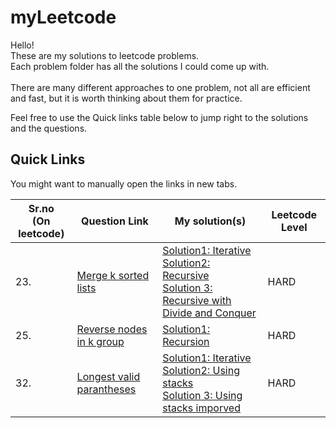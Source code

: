 # myLeetcode

Hello!<br>
These are my solutions to leetcode problems.<br>
Each problem folder has all the solutions I could come up with.<br>
<br>
There are many different approaches to one problem, not all are efficient and fast, but it is worth thinking about them for practice.<br>


Feel free to use the Quick links table below to jump right to the solutions and the questions.


## Quick Links

You might want to manually open the links in new tabs. 

| Sr.no<br>(On leetcode) | Question Link | My solution(s) | Leetcode Level |
| --- | --- | --- | --- |
| 23. | [Merge k sorted lists](https://leetcode.com/problems/merge-k-sorted-lists/) | [Solution1: Iterative](https://github.com/yashkurkure/myLeetcode/blob/main/merge_k_sorted_lists/solution0.java)<br>[Solution2: Recursive](https://github.com/yashkurkure/myLeetcode/blob/main/merge_k_sorted_lists/solution1.java)<br>[Solution 3: Recursive with Divide and Conquer](https://github.com/yashkurkure/myLeetcode/blob/main/merge_k_sorted_lists/solution2.java)| HARD |
| 25. | [Reverse nodes in k group](https://leetcode.com/problems/reverse-nodes-in-k-group/) | [Solution1: Recursion](https://github.com/yashkurkure/myLeetcode/blob/main/reverse_nodes_in_k_group/Solution0.java)| HARD |
| 32. | [Longest valid parantheses](https://leetcode.com/problems/longest-valid-parentheses/) | [Solution1: Iterative](https://github.com/yashkurkure/myLeetcode/blob/main/longest_valid_parantheses/Solution0.java)<br>[Solution2: Using stacks](https://github.com/yashkurkure/myLeetcode/blob/main/longest_valid_parantheses/Solution1.cpp)<br>[Solution 3: Using stacks imporved](https://github.com/yashkurkure/myLeetcode/blob/main/longest_valid_parantheses/Solution2.cpp)| HARD |